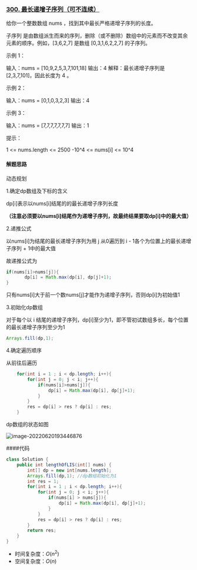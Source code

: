 ### [300. 最长递增子序列（可不连续）](https://leetcode.cn/problems/longest-increasing-subsequence/)

给你一个整数数组 nums ，找到其中最长严格递增子序列的长度。

子序列 是由数组派生而来的序列，删除（或不删除）数组中的元素而不改变其余元素的顺序。例如，[3,6,2,7] 是数组 [0,3,1,6,2,2,7] 的子序列。


示例 1：

输入：nums = [10,9,2,5,3,7,101,18]
输出：4
解释：最长递增子序列是 [2,3,7,101]，因此长度为 4 。

示例 2：

输入：nums = [0,1,0,3,2,3]
输出：4

示例 3：

输入：nums = [7,7,7,7,7,7,7]
输出：1


提示：

1 <= nums.length <= 2500
-10^4 <= nums[i] <= 10^4

#### 解题思路

动态规划

1.确定dp数组及下标的含义

dp[i]表示以nums[i]结尾的的最长递增子序列长度

**（注意必须要以nums[i]结尾作为递增子序列，故最终结果要取dp[i]中的最大值）**

2.递推公式

以nums[i]为结尾的最长递增子序列为用 j 从0遍历到 i - 1各个为位置上的最长递增子序列 + 1中的最大值

故递推公式为

```java
if(nums[i]>nums[j]){
       dp[i] = Math.max(dp[i], dp[j]+1);
}
```

只有nums[i]大于前一个数nums[j]才能作为递增子序列，否则dp[i]为初始值1

3.初始化dp数组

对于每个以 i 结尾的递增子序列，dp[i]至少为1，即不管初试数组多长，每个位置的最长递增子序列至少为1

```java
Arrays.fill(dp,1);
```

4.确定遍历顺序

从前往后遍历

```java
    for(int i = 1 ; i < dp.length; i++){
        for(int j = 0; j < i; j++){
            if(nums[i]>nums[j]){
                dp[i] = Math.max(dp[i], dp[j]+1);
            }
        }
        res = dp[i] > res ? dp[i] : res;
    }
```



dp数组的状态如图

![image-20220620193446876](https://palepics.oss-cn-guangzhou.aliyuncs.com/img/202206201934944.png)

####代码

```java
class Solution {
    public int lengthOfLIS(int[] nums) {
        int[] dp = new int[nums.length];
        Arrays.fill(dp,1); //dp数组初始化为1
        int res = 1;
        for(int i = 1 ; i < dp.length; i++){
            for(int j = 0; j < i; j++){
                if(nums[i] > nums[j]){
                    dp[i] = Math.max(dp[i], dp[j]+1);
                }
            }
            res = dp[i] > res ? dp[i] : res;
        }
        return res;
    }
}
```

- 时间复杂度：$O(n^2)$
- 空间复杂度：$O(n)$
